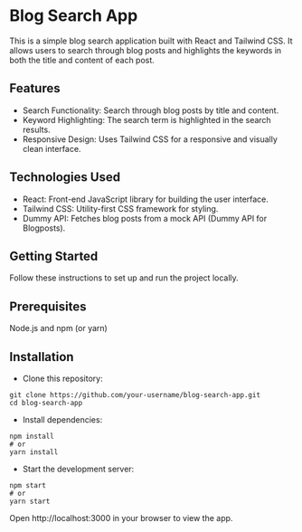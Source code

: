 # Blog Search App
This is a simple blog search application built with React and Tailwind CSS. It allows users to search through blog posts and highlights the keywords in both the title and content of each post.

## Features
- Search Functionality: Search through blog posts by title and content.
- Keyword Highlighting: The search term is highlighted in the search results.
- Responsive Design: Uses Tailwind CSS for a responsive and visually clean interface.

## Technologies Used
- React: Front-end JavaScript library for building the user interface.
- Tailwind CSS: Utility-first CSS framework for styling.
- Dummy API: Fetches blog posts from a mock API (Dummy API for Blogposts).

## Getting Started
Follow these instructions to set up and run the project locally.

## Prerequisites
Node.js and npm (or yarn)

## Installation
- Clone this repository:
```
git clone https://github.com/your-username/blog-search-app.git
cd blog-search-app
```

- Install dependencies:

```
npm install
# or
yarn install
```
- Start the development server:
```
npm start
# or
yarn start
```
Open http://localhost:3000 in your browser to view the app.
